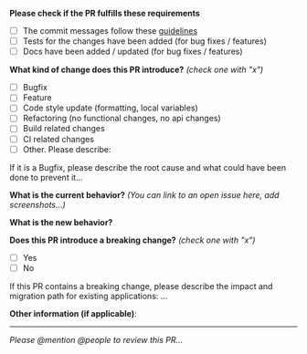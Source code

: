 **Please check if the PR fulfills these requirements**

- [ ] The commit messages follow these
      [guidelines](https://docs.google.com/document/d/1QrDFcIiPjSLDn3EL15IJygNPiHORgU1_OOAqWjiDU5Y)
- [ ] Tests for the changes have been added (for bug fixes / features)
- [ ] Docs have been added / updated (for bug fixes / features)

**What kind of change does this PR introduce?** _(check one with "x")_

- [ ] Bugfix
- [ ] Feature
- [ ] Code style update (formatting, local variables)
- [ ] Refactoring (no functional changes, no api changes)
- [ ] Build related changes
- [ ] CI related changes
- [ ] Other. Please describe:

If it is a Bugfix, please describe the root cause and what could have been done to prevent it…

**What is the current behavior?** _(You can link to an open issue here, add screenshots…)_

**What is the new behavior?**

**Does this PR introduce a breaking change?** _(check one with "x")_

- [ ] Yes
- [ ] No

If this PR contains a breaking change, please describe the impact and migration
path for existing applications: …

**Other information (if applicable)**:

---

_Please @mention @people to review this PR…_
